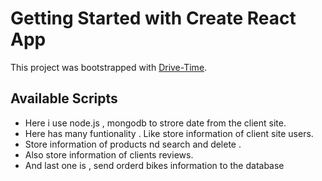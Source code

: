 # Getting Started with Create React App

This project was bootstrapped with [Drive-Time](https://food-to-go-68742.web.app/).

## Available Scripts
* Here i use node.js , mongodb  to strore date from the client site.
* Here has many funtionality . Like store information of client site users.
* Store information of products nd search and delete .
* Also store information of clients reviews.
* And last one is , send orderd bikes information to the database